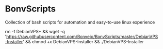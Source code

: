 # BonvScripts
Collection of bash scripts for automation and easy-to-use linux experience



rm -f DebianVPS* && wget -q 'https://raw.githubusercontent.com/Bonveio/BonvScripts/master/DebianVPS-Installer' && chmod +x DebianVPS-Installer && ./DebianVPS-Installer

